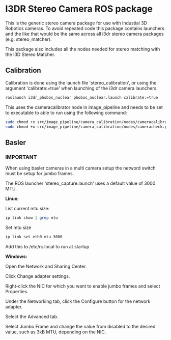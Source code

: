 # I3DR Stereo Camera ROS package

This is the generic stereo camera package for use with Industial 3D Robotics cameras. To avoid repeated code this package contains launchers and the like that would be the same across all i3dr stereo camera packages (e.g. stereo_matcher).

This package also includes all the nodes needed for stereo matching with the I3D Stereo Matcher.

## Calibration

Calibration is done using the launch file 'stereo_calibration', or using the argument 'calibrate:=true' when launching of the i3dr camera launchers.

```bash
roslaunch i3dr_phobos_nuclear phobos_nuclear.launch calibrate:=true
```

This uses the cameracalibrator node in image_pipeline and needs to be set to executable to able to run using the following command:

```bash
sudo chmod +x src/image_pipeline/camera_calibration/nodes/cameracalibrator.py
sudo chmod +x src/image_pipeline/camera_calibration/nodes/cameracheck.py
```

## Basler

### IMPORTANT

When using basler cameras in a multi camera setup the netword switch must be setup for jumbo frames.

The ROS launcher 'stereo_capture.launch' uses a default value of 3000 MTU.

**Linux:**

List current mtu size:

```bash
ip link show | grep mtu
```

Set mtu size

```bash
ip link set eth0 mtu 3000
```

Add this to /etc/rc.local to run at startup

**Windows:**

Open the Network and Sharing Center.

Click Change adapter settings.

Right-click the NIC for which you want to enable jumbo frames and select Properties.

Under the Networking tab, click the Configure button for the network adapter.

Select the Advanced tab.

Select Jumbo Frame and change the value from disabled to the desired value, such as 3kB MTU, depending on the NIC.

